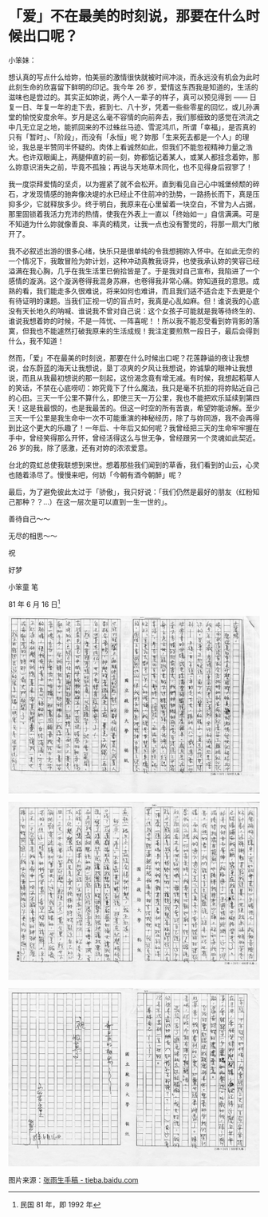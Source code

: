 # 「爱」不在最美的时刻说，那要在什么时候出口呢？

小笨妹：

想认真的写点什么给妳，怕美丽的激情很快就被时间冲淡，而永远没有机会为此时此刻生命的欣喜留下鲜明的印记。我今年 26 岁，爱情这东西我是知道的，生活的滋味也是尝过的。其实正如妳说，两个人一辈子的样子，真可以预见得到 —— 日复一日、年复一年的走下去，捱到七、八十岁，凭着一些些零星的回忆，或儿孙满堂的愉悦安度余年。岁月是这么毫不容情的向前奔去，我们那细致的感觉在洪流之中几无立足之地，能抓回来的不过蛛丝马迹、雪泥鸿爪，所谓「幸福」，是否真的只有「暂时」、「阶段」，而没有「永恒」呢？妳那「生来死去都是一个人」的理论，我总是半赞同半怀疑的。肉体上看诚然如此，但我们不能忽视精神力量之浩大。也许双眼阖上，两腿伸直的前一刻，妳都惦记着某人，或某人都挂念着妳，那么妳意识消失之前，毕竟不孤独；再说与天地草木同化，也不见得身后寂寥了！

我一度崇拜爱情的坚贞，以为握紧了就不会松开。直到看见自己心中城堡倾颓的碎石，才发现情感的驰奔像决堤的水已经止不住前冲的劲势，一路扬长而下，真是压抑多少，它就释放多少。终于明白，我原来在心里留着一块空白，不曾为人占据，那里固锁着我活力充沛的热情，使我在外表上一直以「终始如一」自信满满。可是不知道为什么妳就像善良、率真的精灵，让我一点也没有警觉的，将那一扇大门敞开了。

我不必叙述出游的很多心绪，快乐只是很单纯的令我想拥妳入怀中。在如此无奈的一个情况下，我敢冒险为妳计划，这种冲动真教我讶异，也使我承认妳的笑容已经溢满在我心胸，几乎在我生活里已俯拾皆是了。于是我对自己宣布，我陷进了一个感情的漩涡。这个漩涡卷得我混身苏麻，也卷得我非常心痛。妳知道我的意思。成熟的看，我们能走多久很难说，将来如何也难讲，而且我们适不适合走下去更是个有待证明的课题。当我们正视一切的盲点时，我真是心乱如麻。但！谁说我的心底没有天长地久的呐喊、谁说我不曾对自己说：这个女孩子可能就是我等待终生的、谁说我想着妳的时候，不是一阵忧、一阵喜呢！！所以我不能忍受看到妳背影的落寞，但我也不能遽然打破我原来的生活成规！我注定要煎熬一段日子，最后会得到什么，我不知道！

然而，「爱」不在最美的时刻说，那要在什么时候出口呢？花莲静谥的夜让我想说，台东蔚蓝的海天让我想说，垦丁凉爽的夕风让我想说，妳诚挚的眼神让我想说，而且从我最初想说的那一刻起，这份渴念竟有增无减。有时候，我想起稻草人的笑话，不禁在心底唠叨：妳究竟下了什么魔法，我只是毫不抗拒的将妳贴近自己的心田。三天一千公里不算什么，即使三天一万公里，我也不能把欢乐延续到第四天！这是我最恨的，也是我最苦的。但这一时空的所有苦衷，希望妳能谅解。至少三天一千公里是我生命中一次不可能重演的神秘经历，除了与妳同游，我不会再得到比这个更大的乐趣了！一年后、十年后又如何呢？我曾经把三天的生命牢牢握在手中，曾经笑得那么开怀，曾经活得这么与世无争，曾经跟另一个灵魂如此契近。26 岁的我，除了感激，还有对妳的浓浓爱意。

台北的霓虹总使我联想到来世。想着那些我们闻到的草香，我们看到的山云，心灵也随着涤尽了。慢慢来吧，何妨「今朝有酒今朝醉」呢？

最后，为了避免彼此太过于「骄傲」，我只好说：「我们仍然是最好的朋友（红粉知己那种？？…）在这一层次是可以直到一生一世的」。

善待自己～～

无尽的相思～～

祝

好梦

小笨童 笔

81 年 6 月 16 日[^1]

![第一面](./page-1.jpg)

![第二面](./page-2.jpg)

![第三面](./page-3.jpg)

[^1]: 民国 81 年，即 1992 年

图片来源：[张雨生手稿 - tieba.baidu.com](https://tieba.baidu.com/p/2084189476#!/l/p1)
